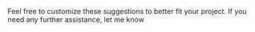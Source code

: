 Feel free to customize these suggestions to better fit your project. If you need any further assistance, let me know
